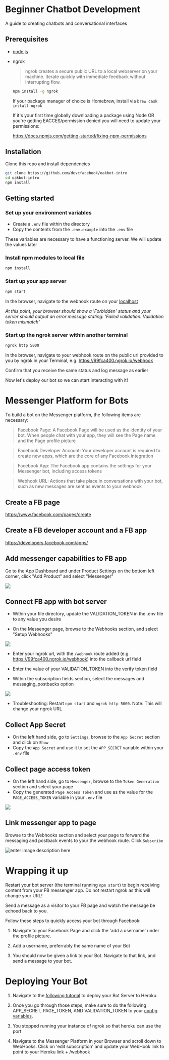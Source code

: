 # Beginner Chatbot Development
A guide to creating chatbots and conversational interfaces

## Prerequisites

* [node.js](https://github.com/nodejs/node/wiki/Installation)

* ngrok

    >ngrok creates a secure public URL to a local webserver on your machine. Iterate quickly with immediate feedback without interrupting flow.
    
    ```bash
    npm install -g ngrok
    
    ```
    If your package manager of choice is Homebrew, install via `brew cask install ngrok`

    If it's your first time globally downloading a package using Node OR you're getting EACCES/permission denied you will need to update your permissions: 

    https://docs.npmjs.com/getting-started/fixing-npm-permissions


## Installation

Clone this repo and install dependencies
```bash
git clone https://github.com/devcfacebook/oakbot-intro
cd oakbot-intro
npm install
```

## Getting started

### Set up your environment variables

* Create a `.env` file within the directory
* Copy the contents from the `.env.example` into the `.env` file

These variables are necessary to have a functioning server. We will update the values later

### Install npm modules to local file

```bash
npm install
```

### Start up your app server

```bash
npm start
```

In the browser, navigate to the webhook route on your [localhost](http://localhost:5000/webhook)

*At this point, your browser should show a 'Forbidden' status and your server should output an error message stating: 'Failed validation. Validation token mismatch'*


### Start up the ngrok server within another terminal 

```bash
ngrok http 5000
```

In the browser, navigate to your webhook route on the public url provided to you by ngrok in your Terminal, e.g. <https://99fca400.ngrok.io/webhook>

Confirm that you receive the same status and log message as earlier

Now let's deploy our bot so we can start interacting with it!

# Messenger Platform for Bots 

To build a bot on the Messenger platform, the following items are necessary:

> Facebook Page: A Facebook Page will be used as the identity of your bot. When people chat with your app, they will see the Page name and the Page profile picture

> Facebook Developer Account: Your developer account is required to create new apps, which are the core of any Facebook integration

> Facebook App: The Facebook app contains the settings for your Messenger bot, including access tokens

> Webhook URL: Actions that take place in conversations with your bot, such as new messages are sent as events to your webhook

## Create a FB page

<https://www.facebook.com/pages/create>

## Create a FB developer account and a FB app

<https://developers.facebook.com/apps/>

## Add messenger capabilities to FB app

 Go to the App Dashboard and under Product Settings on the bottom left corner, click "Add Product" and select "Messenger"

 ![](https://scontent-mia3-2.xx.fbcdn.net/v/t39.2178-6/12995587_195576307494663_824949235_n.png?oh=2c4beb8b65bbe674b9d02e55baded4fb&oe=5A7C24C3)

## Connect FB app with bot server

* Within your file directory, update the VALIDATION_TOKEN in the .env file to any value you desire 

* On the Messenger page, browse to the Webhooks section, and select "Setup Webhooks"

![](https://scontent-mia3-2.xx.fbcdn.net/v/t39.2178-6/13331609_660771177408445_306127577_n.png?oh=b2c73c9b6a96d514e26b312d507df043&oe=5A87674C)

* Enter your ngrok url, with the `/webhook` route added (e.g. <https://99fca400.ngrok.io/webhook>) into the callback url field

* Enter the value of your VALIDATION_TOKEN into the verify token field

* Within the subscription fields section, select the messages and messaging_postbacks option

![](https://scontent-mia3-2.xx.fbcdn.net/v/t39.2178-6/12057143_211110782612505_894181129_n.png?oh=566821dc645b301f1356be2c1c7c35ef&oe=5A78B2F1)

* Troubleshooting: Restart `npm start` and `ngrok http 5000`. Note: This will change your ngrok URL

## Collect App Secret

* On the left hand side, go to `Settings`, browse to the `App Secret` section and click on `Show`
* Copy the `App Secret` and use it to set the `APP_SECRET` variable within your `.env` file


## Collect page access token

* On the left hand side, go to `Messenger`, browse to the `Token Generation` section and select your page
* Copy the generated `Page Access Token` and use as the value for the `PAGE_ACCESS_TOKEN` variable in your `.env` file

![](https://scontent-mia3-2.xx.fbcdn.net/v/t39.2178-6/12995543_1164810200226522_2093336718_n.png?oh=27f1f08c8e2ee6139f1a93d24d92aece&oe=5A476D09)
	 
## Link messenger app to page

Browse to the Webhooks section and select your page to forward the messaging and postback events to your the webhook route. Click `Subscribe`

![enter image description here](https://scontent-mia3-2.xx.fbcdn.net/v/t39.2178-6/13421551_1702530599996541_471321650_n.png?oh=60b2566071cfb9662ce3c303d3ab3d8e&oe=5A4E859F)


# Wrapping it up 

Restart your bot server (the terminal running `npm start`) to begin receiving content from your FB messenger app. Do not restart ngrok as this will change your URL!

Send a message as a visitor to your FB page and watch the message be echoed back to you. 

Follow these steps to quickly access your bot through Facebook:

1) Navigate to your Facebook Page and click the 'add a username' under the profile picture.

2) Add a username, preferrably the same name of your Bot

3) You should now be given a link to your Bot. Navigate to that link, and send a message to your bot. 


# Deploying Your Bot

1) Navigate to the [following tutorial](https://devcenter.heroku.com/articles/getting-started-with-nodejs#introduction) to deploy your Bot Server to Heroku.

2) Once you go through those steps, make sure to do the following APP_SECRET, PAGE_TOKEN, AND VALIDATION_TOKEN to your [config variables](https://devcenter.heroku.com/articles/config-vars).

3) You stopped running your instance of ngrok so that heroku can use the port


4) Navigate to the Messenger Platform in your Browser and scroll down to WebHooks. Click on 'edit subscription' and update your WebHook link to point to your Heroku link + /webhook
